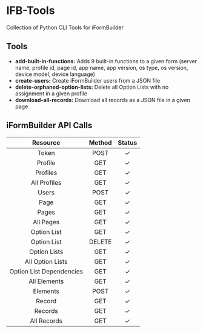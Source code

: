 # IFB-Tools
Collection of Python CLI Tools for iFormBuilder

## Tools
- **add-built-in-functions:** Adds 9 built-in functions to a given form (server name, profile id, page id, app name, app version, os type, os version, device model, device language)
- **create-users:** Create iFormBuilder users from a JSON file
- **delete-orphaned-option-lists:** Delete all Option Lists with no assignment in a given profile
- **download-all-records:** Download all records as a JSON file in a given page

## iFormBuilder API Calls

| Resource | Method | Status |
|:--------:|:------:|:------:|
| Token | POST | ✓ |
| Profile | GET | ✓ |
| Profiles | GET | ✓ |
| All Profiles | GET | ✓ |
| Users | POST | ✓ |
| Page | GET | ✓ |
| Pages | GET | ✓ |
| All Pages | GET | ✓ |
| Option List | GET | ✓ |
| Option List | DELETE | ✓ |
| Option Lists | GET | ✓ |
| All Option Lists | GET | ✓ |
| Option List Dependencies | GET | ✓ |
| All Elements | GET | ✓ |
| Elements | POST | ✓ |
| Record | GET | ✓ |
| Records | GET | ✓ |
| All Records | GET | ✓ |